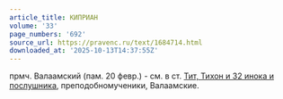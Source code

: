 ```yaml
---
article_title: КИПРИАН
volume: '33'
page_numbers: '692'
source_url: https://pravenc.ru/text/1684714.html
downloaded_at: '2025-10-13T14:37:55Z'
---
```


прмч. Валаамский (пам. 20 февр.) - см. в ст. [Тит, Тихон и 32 инока и послушника](<https://pravenc.ru/text/Тит  Тихон и 32 инока и послушника.html>), преподобномученики, Валаамские.
